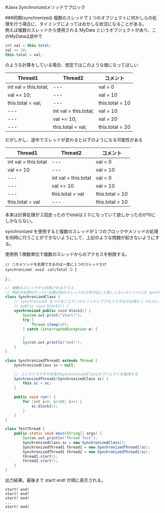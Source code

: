 #Java Synchronizedメソッドでブロック

###同期(synchronized)
複数のスレッドで１つのオブジェクトに何かしらの処理を行う場合に、タイミングによってはおかしな状況になることがある。  
例えば複数のスレッドから使用される MyData というオブジェクトがあり、このMyDataは途中で

~~~java
int val = this.total;  
val += 10;  
this.total = val;
~~~
のような計算をしている場合、想定ではこのような値になってほしい

|Thread1|Thread2|コメント|
|---|---|---|
int val = this.total; | --- | val = 0
val += 10; | --- | val = 10
this.total = val; | --- | this.total = 10
---|int val = this.total; | val = 10
---|val += 10; | val = 20
---|this.total = val; | this.total = 20

だがしかし、途中でスレッドが変わると以下のようになる可能性がある

|Thread1|Thread2|コメント|
|---|---|---|
int val = this.total | --- | val = 0
           val += 10 | --- | val = 10
                 --- | int val = this.total | val = 0
                 --- | val += 10 | val = 10
                 --- | this.total = val | this.total = 10
    this.total = val | --- | this.total = 10 

本来は計算処理が２回走ったのでtotalは２０になっていて欲しかったのが10にしかならない。

synchronized を使用すると複数のスレッドが１つのブロックやメソッドの処理を同時に行うことができないようにして、上記のような問題が起きないようにする。

使用例
1.関数単位で複数のスレッドからのアクセスを制限する。

~~~
// このメソッドを処理できるのは一度に１つのスレッドだけ
synchronized　void　calcTotal（）{
  
}；
~~~

~~~java
// 複数のスレッドから利用されるクラス
// 特定の処理を行っている間は他のスレッドから呼び出して欲しくないメソッドには synchronized をつけて、同時アクセスされないようにする
class SynchronizedClass {
    // synchronized をつけることでこのメソッドにアクセスできるのは常に１つのスレッド
    // public void block1() {
    synchronized public void block1() {
        System.out.print("start!");
        try {
            Thread.sleep(10);
        } catch (InterruptedException e) {

        }
        System.out.println("end!");
    }
}

class SynchronizedThread1 extends Thread {
    SynchronizedClass sc = null;

    // コンストラクタで共有のSynchronizedClassオブジェクトを取得する
    SynchronizedThread1(SynchronizedClass sc) {
        this.sc = sc;
    }
    
    public void run() {
        for (int i=0; i<100; i++) {
            sc.block1();
        }
    }
}

class TestThread {
    public static void main(String[] args) {
        System.out.println("Thread Test");
        SynchronizedClass sc = new SynchronizedClass();
        SynchronizedThread1 thread1 = new SynchronizedThread1(sc);
        SynchronizedThread1 thread2 = new SynchronizedThread1(sc);
        thread1.start();
        thread2.start();
    }
}
~~~

出力結果。最後まで start! end! が順に表示される。

~~~shell
start! end!
start! end!
start! end!
...
start! end!
~~~